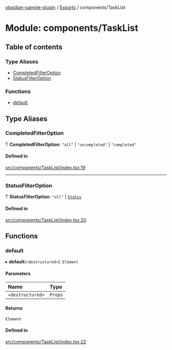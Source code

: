 [obsidian-sample-plugin](../README.md) / [Exports](../modules.md) / components/TaskList

# Module: components/TaskList

## Table of contents

### Type Aliases

- [CompletedFilterOption](components_TaskList.md#completedfilteroption)
- [StatusFilterOption](components_TaskList.md#statusfilteroption)

### Functions

- [default](components_TaskList.md#default)

## Type Aliases

### CompletedFilterOption

Ƭ **CompletedFilterOption**: ``"all"`` \| ``"uncompleted"`` \| ``"completed"``

#### Defined in

[src/components/TaskList/index.tsx:19](https://github.com/dromse/personal-grind-manager/blob/f78d691/src/components/TaskList/index.tsx#L19)

___

### StatusFilterOption

Ƭ **StatusFilterOption**: ``"all"`` \| [`Status`](hooks_useTasks_middleware_status.md#status)

#### Defined in

[src/components/TaskList/index.tsx:20](https://github.com/dromse/personal-grind-manager/blob/f78d691/src/components/TaskList/index.tsx#L20)

## Functions

### default

▸ **default**(`«destructured»`): `Element`

#### Parameters

| Name | Type |
| :------ | :------ |
| `«destructured»` | `Props` |

#### Returns

`Element`

#### Defined in

[src/components/TaskList/index.tsx:22](https://github.com/dromse/personal-grind-manager/blob/f78d691/src/components/TaskList/index.tsx#L22)
